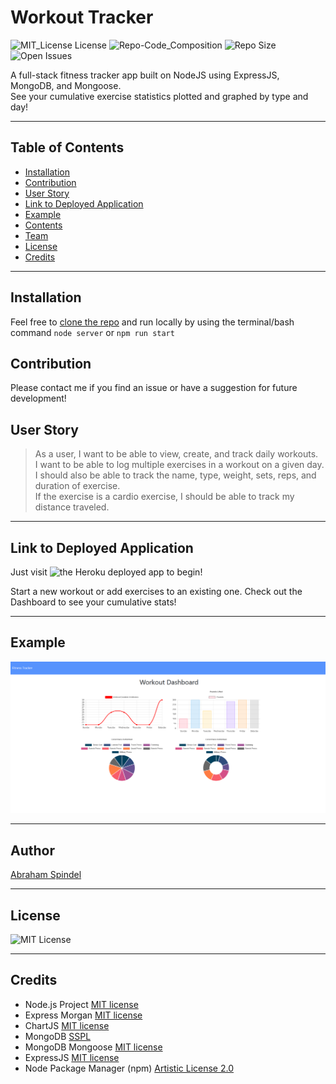 # Workout Tracker
 ![MIT_License License](https://img.shields.io/badge/License-MIT_License-brightgreen)
 ![Repo-Code_Composition](https://img.shields.io/github/languages/top/abraspin/workout-tracker ) 
 ![Repo Size](https://img.shields.io/github/repo-size/abraspin/workout-tracker)
 ![Open Issues](https://img.shields.io/github/issues/abraspin/workout-tracker)
  

A full-stack fitness tracker app built on NodeJS using ExpressJS, MongoDB, and Mongoose.  
See your cumulative exercise statistics plotted and graphed by type and day!   


---


## Table of Contents

* [Installation](#Installation)  
* [Contribution](#Contribution)  
* [User Story](#User-Story)  
* [Link to Deployed Application](#Link-to-Deployed-Application)  
* [Example](#Example)  
* [Contents](#Contents)  
* [Team](#Author)  
* [License](#License)  
* [Credits](#Credits)  
  
 ---
 
 
## Installation

Feel free to [clone the repo](https://github.com/abraspin/workout-tracker) and run locally by using the terminal/bash command `node server` or `npm run start`

## Contribution

Please contact me if you find an issue or have a suggestion for future development!
 
## User Story

>As a user, I want to be able to view, create, and track daily workouts.  
>I want to be able to log multiple exercises in a workout on a given day.  
>I should also be able to track the name, type, weight, sets, reps, and duration of exercise.   
>If the exercise is a cardio exercise, I should be able to track my distance traveled.  



---

## Link to Deployed Application




Just visit ![the Heroku deployed app](https://guarded-sea-63704.herokuapp.com/) to begin!  

Start a new workout or add exercises to an existing one. Check out the Dashboard to see your cumulative stats!


---

## Example

![Screenshot of deployed app](./app-screenshot.png)


---

## Author
[Abraham Spindel](https://github.com/abraspin)

---

## License
![MIT License](https://github.com/abraspin/workout-tracker/blob/main/LICENSE)

---

## Credits
* Node.js Project [MIT license](https://raw.githubusercontent.com/nodejs/node/master/LICENSE)   
* Express Morgan [MIT license](https://github.com/expressjs/morgan/blob/master/LICENSE)
* ChartJS [MIT license](https://github.com/chartjs/Chart.js/blob/master/LICENSE.md)
* MongoDB [SSPL](https://www.mongodb.com/licensing/server-side-public-license)
* MongoDB Mongoose [MIT license](https://github.com/Automattic/mongoose/blob/master/LICENSE.md)
* ExpressJS [MIT license](https://github.com/expressjs/express/blob/HEAD/LICENSE)   
* Node Package Manager (npm) [Artistic License 2.0](https://www.npmjs.com/policies/npm-license)  


